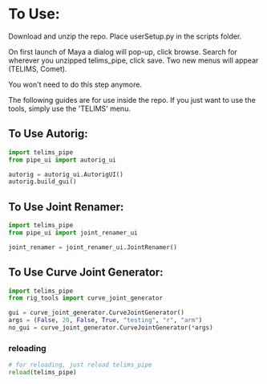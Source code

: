 # To Use:

Download and unzip the repo.
Place userSetup.py in the scripts folder.

On first launch of Maya a dialog will pop-up, click browse. Search for wherever you unzipped telims_pipe, click save.
Two new menus will appear (TELIMS, Comet).

You won't need to do this step anymore.

The following guides are for use inside the repo. If you just want to use the tools, simply use the 'TELIMS' menu.

## To Use Autorig:
~~~ python
import telims_pipe
from pipe_ui import autorig_ui

autorig = autorig_ui.AutorigUI()
autorig.build_gui()
~~~
## To Use Joint Renamer:
~~~ python
import telims_pipe
from pipe_ui import joint_renamer_ui

joint_renamer = joint_renamer_ui.JointRenamer()
~~~
## To Use Curve Joint Generator:
~~~ python
import telims_pipe
from rig_tools import curve_joint_generator

gui = curve_joint_generator.CurveJointGenerator()
args = (False, 20, False, True, "testing", "r", "arm")
no_gui = curve_joint_generator.CurveJointGenerator(*args)
~~~
### reloading
~~~ python
# for reloading, just reload telims_pipe
reload(telims_pipe)
~~~
